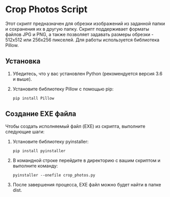 # Crop Photos Script

Этот скрипт предназначен для обрезки изображений из заданной папки и сохранения их в другую папку. Скрипт поддерживает форматы файлов JPG и PNG, а также позволяет задавать размеры обрезки - 512x512 или 256x256 пикселей. Для работы используется библиотека Pillow.

## Установка

1. Убедитесь, что у вас установлен Python (рекомендуется версия 3.6 и выше).
2. Установите библиотеку Pillow с помощью pip:

   `pip install Pillow`

## Создание EXE файла

Чтобы создать исполняемый файл (EXE) из скрипта, выполните следующие шаги:

1. Установите библиотеку pyinstaller:

   `pip install pyinstaller`
   
2. В командной строке перейдите в директорию с вашим скриптом и выполните команду:

   `pyinstaller --onefile crop_photos.py`
   
3. После завершения процесса, EXE файл можно будет найти в папке dist.  
